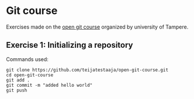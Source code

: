 # Git course

Exercises made on the [open git course](https://fitech.io/fi/opinnot/git-open/) organized by university of Tampere.

## Exercise 1: Initializing a repository

Commands used:
```git
git clone https://github.com/teijatestaaja/open-git-course.git
cd open-git-course
git add .
git commit -m "added hello world"
git push
```